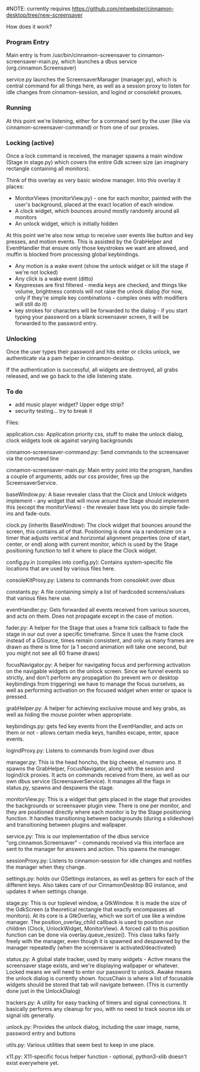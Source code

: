 #NOTE:
currently requires https://github.com/mtwebster/cinnamon-desktop/tree/new-screensaver

How does it work?

### Program Entry

Main entry is from /usr/bin/cinnamon-screensaver to cinnamon-screensaver-main.py, which
launches a dbus service (org.cinnamon.Screensaver)

service.py launches the ScreensaverManager (manager.py), which is central command for all things here, as well as a
session proxy to listen for idle changes from cinnamon-session, and logind or consolekit proxues.

### Running
At this point we're listening, either for a command sent by the user (like via cinnamon-screensaver-command) or from one
of our proxies.

### Locking (active)
Once a lock command is received, the manager spawns a main window (Stage in stage.py) which covers the entire Gdk screen
size (an imaginary rectangle containing all monitors).

Think of this overlay as very basic window manager.  Into this overlay it places:

- MonitorViews (monitorView.py) - one for each monitor, painted with the user's background, placed
  at the exact location of each window.
- A clock widget, which bounces around mostly randomly around all monitors
- An unlock widget, which is initially hidden

At this point we're also now setup to receive user events like button and key presses, and motion events.  This is assisted by the GrabHelper and EventHandler that ensure only those keystrokes we want are allowed, and muffin is blocked from processing global keybindings.

- Any motion is a wake event (show the unlock widget or kill the stage if we're not locked)
- Any click is a wake event (ditto)
- Keypresses are first filtered - media keys are checked, and things like volume, brightness controls
  will not raise the unlock dialog (for now, only if they're simple key combinations - complex ones
  with modifiers will still do it)
- key strokes for characters will be forwarded to the dialog - if you start typing your password on a
  blank screensaver screen, it will be forwarded to the password entry.

### Unlocking
Once the user types their password and hits enter or clicks unlock, we authenticate via a pam helper in cinnamon-desktop.

If the authentication is successful, all widgets are destroyed, all grabs released, and we go back
to the idle listening state.

### To do
- add music player widget?  Upper edge strip?
- security testing... try to break it


Files:

application.css:  Application priority css, stuff to make the unlock dialog, clock widgets look ok against
varying backgrounds

cinnamon-screensaver-command.py:  Send commands to the screensaver via the command line

cinnamon-screensaver-main.py: Main entry point into the program, handles a couple of arguments, adds our css provider, fires up the ScreensaverService.

baseWindow.py: A base revealer class that the Clock and Unlock widgets implement - any widget that will move around the Stage should implement this (except the monitorViews) - the revealer base lets you do simple fade-ins and fade-outs.

clock.py (inherits BaseWindow): The clock widget that bounces around the screen, this contains all of that.  Positioning is done via a randomizer on a timer that adjusts vertical and horizontal alignment properties (one of
start, center, or end) along with current monitor, which is used by the Stage positioning function to tell it where to place the Clock widget.

config.py.in (compiles into config.py): Contains system-specific file locations that are used by various files here.

consoleKitProxy.py: Listens to commands from consolekit over dbus

constants.py: A file containing simply a list of hardcoded screens/values that various files here use.

eventHandler.py: Gets forwarded all events received from various sources, and acts on them.  Does not propagate except
in the case of motion.

fader.py: A helper for the Stage that uses a frame tick callback to fade the stage in our out over a specific timeframe.  Since it uses the frame clock instead of a GSource, times remain consistent, and only as many frames are drawn as there is time for (a 1 second animation will take one second, but you might not see all 60 frame draws)

focusNavigator.py: A helper for navigating focus and performing activation on the navigable widgets on the unlock screen.  Since we funnel events so strictly, and don't perform any propagation (to prevent wm or desktop keybindings from triggering) we have to manage the focus ourselves, as well as performing activation on the focused widget when enter or space is pressed.

grabHelper.py: A helper for achieving exclusive mouse and key grabs, as well as hiding the mouse pointer when appropriate.

keybindings.py: gets fed key events from the EventHandler, and acts on them or not - allows certain media keys, handles escape, enter, space events.

logindProxy.py: Listens to commands from logind over dbus

manager.py: This is the head honcho, the big cheese, el numero uno.  It spawns the GrabHelper, FocusNavigator, along with the session and logind/ck proxies.  It acts on commands received from there, as well as our own dbus service (ScreensaverService).  It manages all the flags in status.py, spawns and despawns the stage.

monitorView.py: This is a widget that gets placed in the stage that provides the backgrounds or screensaver plugin view.  There is one per monitor, and they are positioned directly where each monitor is by the Stage positioning function.  It handles transitioning between backgrounds (during a slideshow) and transitioning between plugins and wallpaper.

service.py: This is our implementation of the dbus service "org.cinnamon.Screensaver" - commands received via this interface are sent to the manager for answers and action.  This spawns the manager.

sessionProxy.py: Listens to cinnamon-session for idle changes and notifies the manager when they change.

settings.py: holds our GSettings instances, as well as getters for each of the different keys.  Also takes care of our CinnamonDesktop BG instance, and updates it when settings change.

stage.py: This is our toplevel window, a GtkWindow.  It is made the size of the GdkScreen (a theoretical rectangle that exactly encompasses all monitors).  At its core is a GtkOverlay, which we sort of use like a window manager.  The position_overlay_child callback is used to position our children (Clock, UnlockWidget, MonitorView).  A forced call to this position function can be done via overlay.queue_resize().  This class talks fairly freely with the manager, even though it is spawned and despawned by the manager repeatedly (when the screensaver is activated/deactivated)

status.py: A global state tracker, used by many widgets - Active means the screensaver stage exists, and we're displaying wallpaper or whatever.  Locked means we will need to enter our password to unlock.  Awake means the unlock dialog is currently shown.  focusChain is where a list of focusable widgets should be stored that tab will navigate between. (This is currently done just in the UnlockDialog)

trackers.py: A utility for easy tracking of timers and signal connections.  It basically performs any cleanup for you, with no need to track source ids or signal ids generally.

unlock.py: Provides the unlock dialog, including the user image, name, password entry and buttons

utils.py: Various utilities that seem best to keep in one place.

x11.py: X11-specific focus helper function - optional, python3-xlib doesn't exist everywhere yet.

